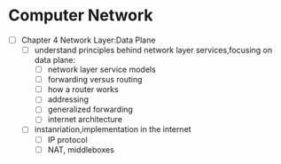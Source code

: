 # Computer Network
- [ ] Chapter 4 Network Layer:Data Plane
  - [ ] understand principles behind network layer services,focusing on data plane:
    - [ ] network layer service models
    - [ ] forwarding versus routing
    - [ ] how a router works
    - [ ] addressing
    - [ ] generalized forwarding
    - [ ] internet architecture
  - [ ] instanriation,implementation in the internet
    - [ ] IP protocol
    - [ ] NAT, middleboxes